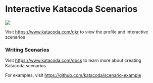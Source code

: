 # Interactive Katacoda Scenarios

[![](http://shields.katacoda.com/katacoda/gkr/count.svg)](https://www.katacoda.com/gkr "Get your profile on Katacoda.com")

Visit https://www.katacoda.com/gkr to view the profile and interactive scenarios

### Writing Scenarios
Visit https://www.katacoda.com/docs to learn more about creating Katacoda scenarios

For examples, visit https://github.com/katacoda/scenario-example

